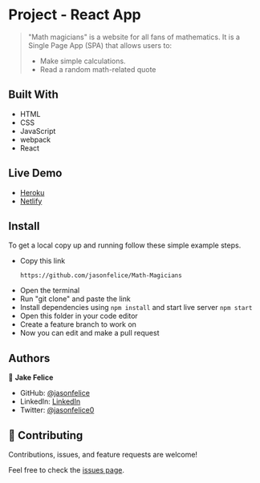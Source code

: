 # Project - React App
> "Math magicians" is a website for all fans of mathematics. It is a Single Page App (SPA) that allows users to:
> - Make simple calculations.
> - Read a random math-related quote
## Built With

- HTML
- CSS
- JavaScript
- webpack
- React

## Live Demo
- [Heroku](https://infinite-ocean-67742.herokuapp.com/)
- [Netlify](https://luxury-salmiakki-c12cfc.netlify.app/)

## Install

To get a local copy up and running follow these simple example steps.
- Copy this link
  ```
  https://github.com/jasonfelice/Math-Magicians
- Open the terminal
- Run "git clone" and paste the link
- Install dependencies using `npm install` and start live server `npm start`
- Open this folder in your code editor
- Create a feature branch to work on
- Now you can edit and make a pull request

## Authors

👤 **Jake Felice**

- GitHub: [@jasonfelice](https://github.com/jasonfelice)
- LinkedIn: [LinkedIn](https://www.linkedin.com/in/jake-felice/)
- Twitter: [@jasonfelice0](https://twitter.com/jasonfelice0)

## 🤝 Contributing

Contributions, issues, and feature requests are welcome!

Feel free to check the [issues page](../../issues/).
